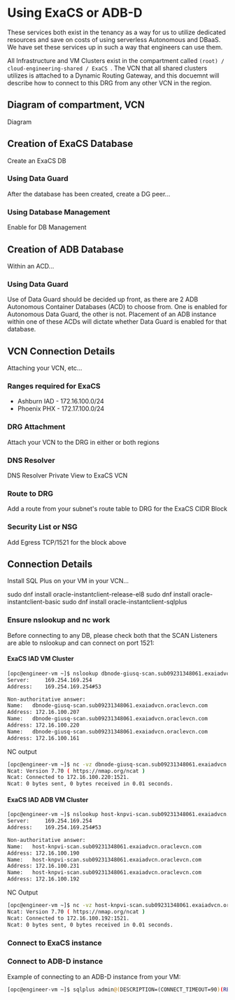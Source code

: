 # Using ExaCS or ADB-D
These services both exist in the tenancy as a way for us to utilize dedicated resources and save on costs of using serverless Autonomous and DBaaS.  We have set these services up in such a way that engineers can use them.

All Infrastructure and VM Clusters exist in the compartment called `(root) / cloud-engineering-shared / ExaCS `.  The VCN that all shared clusters utilizes is attached to a Dynamic Routing Gateway, and this docuemnt will describe how to connect to this DRG from any other VCN in the region.

## Diagram of compartment, VCN

Diagram

## Creation of ExaCS Database
Create an ExaCS DB

### Using Data Guard
After the database has been created, create a DG peer...

### Using Database Management
Enable for DB Management

## Creation of ADB Database
Within an ACD...

### Using Data Guard
Use of Data Guard should be decided up front, as there are 2 ADB Autonomous Container Databases (ACD) to choose from.  One is enabled for Autonomous Data Guard, the other is not.  Placement of an ADB instance within one of these ACDs will dictate whether Data Guard is enabled for that database.

## VCN Connection Details
Attaching your VCN, etc...

### Ranges required for ExaCS
* Ashburn IAD - 172.16.100.0/24
* Phoenix PHX - 172.17.100.0/24

### DRG Attachment
Attach your VCN to the DRG in either or both regions

### DNS Resolver
DNS Resolver Private View to ExaCS VCN

### Route to DRG
Add a route from your subnet's route table to DRG for the ExaCS CIDR Block

### Security List or NSG
Add Egress TCP/1521 for the block above

## Connection Details
Install SQL Plus on your VM in your VCN...

sudo dnf install oracle-instantclient-release-el8
sudo dnf install oracle-instantclient-basic
sudo dnf install oracle-instantclient-sqlplus

### Ensure nslookup and nc work
Before connecting to any DB, please check both that the SCAN Listeners are able to nslookup and can connect on port 1521:

#### ExaCS IAD VM Cluster

```bash
[opc@engineer-vm ~]$ nslookup dbnode-giusq-scan.sub09231348061.exaiadvcn.oraclevcn.com
Server:		169.254.169.254
Address:	169.254.169.254#53

Non-authoritative answer:
Name:	dbnode-giusq-scan.sub09231348061.exaiadvcn.oraclevcn.com
Address: 172.16.100.207
Name:	dbnode-giusq-scan.sub09231348061.exaiadvcn.oraclevcn.com
Address: 172.16.100.220
Name:	dbnode-giusq-scan.sub09231348061.exaiadvcn.oraclevcn.com
Address: 172.16.100.161
```
NC output
```bash
[opc@engineer-vm ~]$ nc -vz dbnode-giusq-scan.sub09231348061.exaiadvcn.oraclevcn.com 1521
Ncat: Version 7.70 ( https://nmap.org/ncat )
Ncat: Connected to 172.16.100.220:1521.
Ncat: 0 bytes sent, 0 bytes received in 0.01 seconds.
```
#### ExaCS IAD ADB VM Cluster

```bash
[opc@engineer-vm ~]$ nslookup host-knpvi-scan.sub09231348061.exaiadvcn.oraclevcn.com
Server:		169.254.169.254
Address:	169.254.169.254#53

Non-authoritative answer:
Name:	host-knpvi-scan.sub09231348061.exaiadvcn.oraclevcn.com
Address: 172.16.100.190
Name:	host-knpvi-scan.sub09231348061.exaiadvcn.oraclevcn.com
Address: 172.16.100.231
Name:	host-knpvi-scan.sub09231348061.exaiadvcn.oraclevcn.com
Address: 172.16.100.192
```
NC Output
```bash
[opc@engineer-vm ~]$ nc -vz host-knpvi-scan.sub09231348061.exaiadvcn.oraclevcn.com 1521
Ncat: Version 7.70 ( https://nmap.org/ncat )
Ncat: Connected to 172.16.100.192:1521.
Ncat: 0 bytes sent, 0 bytes received in 0.01 seconds.
```
### Connect to ExaCS instance

### Connect to ADB-D instance
Example of connecting to an ADB-D instance from your VM:

```bash
[opc@engineer-vm ~]$ sqlplus admin@(DESCRIPTION=(CONNECT_TIMEOUT=90)(RETRY_COUNT=50)(RETRY_DELAY=3)(TRANSPORT_CONNECT_TIMEOUT=3)(ADDRESS_LIST=(LOAD_BALANCE=ON)(ADDRESS=(PROTOCOL=TCP)(HOST=host-knpvi-scan.sub09231348061.exaiadvcn.oraclevcn.com)(PORT=1521)))(CONNECT_DATA=(SERVICE_NAME=AGADBDG_medium.atp.oraclecloud.com)))
```
